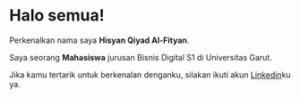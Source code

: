 # Halo semua! 

Perkenalkan nama saya **Hisyan Qiyad Al-Fityan**.<br>

Saya seorang **Mahasiswa** jurusan Bisnis Digital S1 di Universitas Garut.<br>

Jika kamu tertarik untuk berkenalan denganku, silakan ikuti akun [Linkedin](www.linkedin.com/in/hisyan-qiyad-al-fityan-834723278)ku ya.
